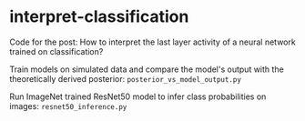 # interpret-classification
Code for the post: How to interpret the last layer activity of a neural network trained on classification?

Train models on simulated data and compare the model's output with the theoretically derived posterior: `posterior_vs_model_output.py`

Run ImageNet trained ResNet50 model to infer class probabilities on images: `resnet50_inference.py`
